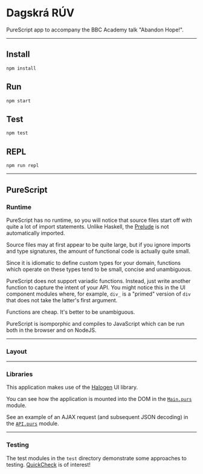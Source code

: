 # Dagskrá RÚV

PureScript app to accompany the BBC Academy talk "Abandon Hope!".

---

## Install

```
npm install
```

## Run

```
npm start
```

## Test

```
npm test
```

## REPL

```
npm run repl
```

---

## PureScript

### Runtime

PureScript has no runtime, so you will notice that source files start off
with quite a lot of import statements. Unlike Haskell, the [Prelude][] is not
automatically imported.

Source files may at first appear to be quite large, but if you ignore imports
and type signatures, the amount of functional code is actually quite small.

Since it is idiomatic to define custom types for your domain, functions
which operate on these types tend to be small, concise and unambiguous.

PureScript does not support variadic functions. Instead, just write another
function to capture the intent of your API. You might notice this in the
UI component modules where, for example, `div_` is a "primed" version of `div`
that does not take the latter's first argument.

Functions are cheap. It's better to be unambiguous.

PureScript is isomporphic and compiles to JavaScript which can be run both
in the browser and on NodeJS.

---

### Layout

---

### Libraries

This application makes use of the [Halogen][] UI library.

You can see how the application is mounted into the DOM in the
[`Main.purs`](src/Main.purs) module.

See an example of an AJAX request (and subsequent JSON decoding) in the
[`API.purs`](src/API.purs) module.

---

### Testing

The test modules in the `test` directory demonstrate some approaches to
testing. [QuickCheck][] is of interest!


[halogen]: https://purescript-halogen.github.io/purescript-halogen/
[prelude]: https://github.com/purescript/purescript-prelude
[quickcheck]: https://github.com/purescript/purescript-quickcheck
